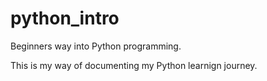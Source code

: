 # python_intro
Beginners way into Python programming.

This is my way of documenting my Python learnign journey.